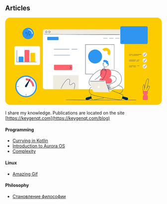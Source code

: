 Articles
---

![image1.gif](data%2Fimage1.gif)

I share my knowledge. Publications are located on the site [https://keygenqt.com](https://keygenqt.com/blog)

#### Programming

* [Currying in Kotlin](https://github.com/keygenqt/articles/tree/currying)
* [Introduction to Aurora OS](https://github.com/keygenqt/articles/tree/auroraos_acquaintance)
* [Complexity](https://github.com/keygenqt/articles/tree/complexity)

#### Linux

* [Amazing Gif](https://github.com/keygenqt/articles/tree/amazing_gif)

#### Philosophy

* [Становление философии](https://github.com/keygenqt/articles/tree/philosophy)